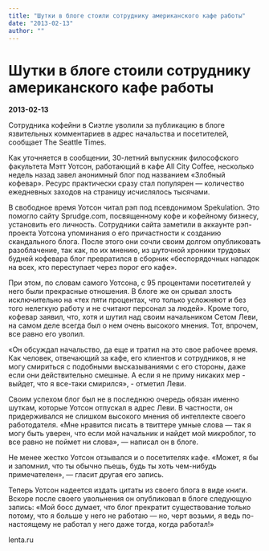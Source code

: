 ```yaml
---
title: "Шутки в блоге стоили сотруднику американского кафе работы"
date: "2013-02-13"
author: ""
---
```


# Шутки в блоге стоили сотруднику американского кафе работы

**2013-02-13** 

Сотрудника кофейни в Сиэтле уволили за публикацию в блоге язвительных комментариев в адрес начальства и посетителей, сообщает The Seattle Times.

Как уточняется в сообщении, 30-летний выпускник философского факультета Мэтт Уотсон, работающий в кафе All City Coffee, несколько недель назад завел анонимный блог под названием «Злобный кофевар». Ресурс практически сразу стал популярен — количество ежедневных заходов на страницу исчислялось тысячами.

В свободное время Уотсон читал рэп под псевдонимом Spekulation. Это помогло сайту Sprudge.com, посвященному кофе и кофейному бизнесу, установить его личность. Сотрудники сайта заметили в аккаунте рэп-проекта Уотсона упоминания о его причастности к созданию скандального блога. После этого они сочли своим долгом опубликовать разоблачение, так как, по их мнению, из шуточной хроники трудовых будней кофевара блог превратился в сборник «беспорядочных нападок на всех, кто переступает через порог его кафе».

При этом, по словам самого Уотсона, с 95 процентами посетителей у него были прекрасные отношения. В блоге же он срывал злость исключительно на «тех пяти процентах, что только усложняют и без того нелегкую работу и не считают персонал за людей». Кроме того, кофевар заявил, что, хотя и шутил над своим начальником Сетом Леви, на самом деле всегда был о нем очень высокого мнения. Тот, впрочем, все равно его уволил.

«Он обсуждал начальство, да еще и тратил на это свое рабочее время. Как человек, отвечающий за кафе, его клиентов и сотрудников, я не могу смириться с подобными высказываниями с его стороны, даже если они действительно смешные. А если я не приму никаких мер - выйдет, что я все-таки смирился», - отметил Леви.

Своим успехом блог был не в последнюю очередь обязан именно шуткам, которые Уотсон отпускал в адрес Леви. В частности, он придерживался не слишком высокого мнения об интеллекте своего работодателя. «Мне нравится писать в твиттере умные слова — так я могу быть уверен, что если мой начальник и найдет мой микроблог, то все равно не поймет ни слова», — написал он в блоге.

Не менее жестко Уотсон отзывался и о посетителях кафе. «Может, я бы и запомнил, что ты обычно пьешь, будь ты хоть чем-нибудь примечателен», — гласит другая его запись.

Теперь Уотсон надеется издать цитаты из своего блога в виде книги. Вскоре после своего увольнения он опубликовал в блоге следующую запись: «Мой босс думает, что блог прекратит существование только потому, что я больше у него не работаю — но, черт возьми, я ведь по-настоящему не работал у него даже тогда, когда работал!»

lenta.ru